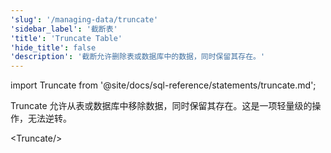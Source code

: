 ```yaml
---
'slug': '/managing-data/truncate'
'sidebar_label': '截断表'
'title': 'Truncate Table'
'hide_title': false
'description': '截断允许删除表或数据库中的数据，同时保留其存在。'
---
```


import Truncate from '@site/docs/sql-reference/statements/truncate.md';

Truncate 允许从表或数据库中移除数据，同时保留其存在。这是一项轻量级的操作，无法逆转。

&lt;Truncate/&gt;
